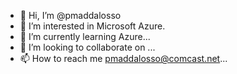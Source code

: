 - 👋 Hi, I’m @pmaddalosso
- 👀 I’m interested in Microsoft Azure.
- 🌱 I’m currently learning Azure...
- 💞️ I’m looking to collaborate on ...
- 📫 How to reach me pmaddalosso@comcast.net...

<!---
pmaddalosso/pmaddalosso is a ✨ special ✨ repository because its `README.md` (this file) appears on your GitHub profile.
You can click the Preview link to take a look at your changes.
--->
